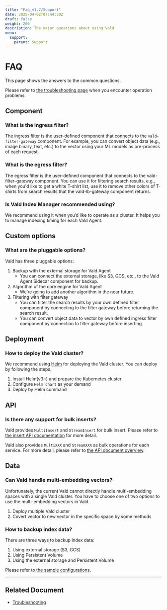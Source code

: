 ```yaml
---
title: "Faq_v1.7/Support"
date: 2025-04-02T07:44:30Z
draft: false
weight: 200
description: The major questions about using Vald
menu:
  support:
    parent: Support
---
```


# FAQ

This page shows the answers to the common questions.

Please refer to [the troubleshooting page](/docs/v1.7/user-guides/troubleshooting) when you encounter operation problems.

## Component

### What is the ingress filter?

The ingress filter is the user-defined component that connects to the `vald-filter-gateway` component.
For example, you can convert object data (e.g., image binary, text, etc.) to the vector using your ML models as pre-process of each request.

### What is the egress filter?

The egress filter is the user-defined component that connects to the vald-filter-gateway component.
You can use it for filtering search results, e.g., when you'd like to get a white T-shirt list, use it to remove other colors of T-shirts from search results that the vald-lb-gateway component returns.

### Is Vald Index Manager recommended using?

We recommend using it when you’d like to operate as a cluster.
It helps you to manage indexing timing for each Vald Agent.

## Custom options

### What are the pluggable options?

Vald has three pluggable options:

1. Backup with the external storage for Vald Agent
   - You can connect the external storage, like S3, GCS, etc., to the Vald Agent Sidecar component for backup.
1. Algorithm of the core engine for Vald Agent
   - We're going to add another algorithm in the near future.
1. Filtering with filter gateway
   - You can filter the search results by your own defined filter component by connecting to the filter gateway before returning the search result.
   - You can convert object data to vector by own defined ingress filter component by connection to filter gateway before inserting.

## Deployment

### How to deploy the Vald cluster?

We recommend using [Helm](https://helm.sh/) for deploying the Vald cluster.
You can deploy by following the steps.

1. Install Helm(v3~) and prepare the Kubernetes cluster
1. Configure `Helm chart` as your demand
1. Deploy by Helm command

## API

### Is there any support for bulk inserts?

Vald provides `MultiInsert` and `StreamInsert` for bulk insert.
Please refer to [the insert API documentation](/docs/v1.7/api/insert) for more detail.

Vald also provides `MultiXXX` and `StreamXXX` as bulk operations for each service.
For more detail, please refer to [the API document overview](https://vald.vdaas.org/docs/api/).

## Data

### Can Vald handle multi-embedding vectors?

Unfortunately, the current Vald cannot directly handle multi-embedding spaces with a single Vald cluster.
You have to choose one of two options to use the multi-embedding vectors in Vald.

1. Deploy multiple Vald cluster
1. Covert vector to new vector in the specific space by some methods

### How to backup index data?

There are three ways to backup index data:

1. Using external storage (S3, GCS)
1. Using Persistent Volume
1. Using the external storage and Persistent Volume

<!-- TODO: change link when publish the backup configuration page -->

Please refer to [the sample configurations](https://github.com/vdaas/vald/tree/main/charts/vald/values).

---

## Related Document

- [Troubleshooting](/docs/v1.7/user-guides/troubleshooting)
